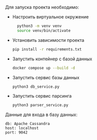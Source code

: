 Для запуска проекта необходимо:
- Настроить виртуальное окружение
  ```bash
    python3 -m venv venv
    source venv/bin/activate
    ```
- Установить зависимости проекта
    ```bash
    pip install -r requirements.txt
    ```
- Запустить контейнер с базой данных
    ```bash
  docker compose up --build -d
    ```
- Запустить сервис базы данных
    ```bash
  python3 db_service.py
    ```
- Запустить сервис парсинга
    ```bash
  python3 parser_service.py
    ```

Данные для входа в базу данных:
```
db: Apache Cassandra
host: localhost
port: 9042
```